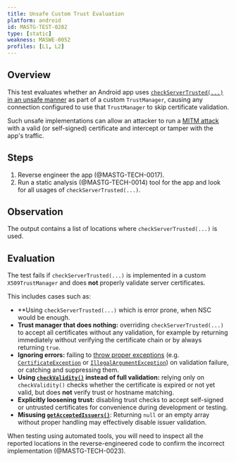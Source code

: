 ```yaml
---
title: Unsafe Custom Trust Evaluation
platform: android
id: MASTG-TEST-0282
type: [static]
weakness: MASWE-0052
profiles: [L1, L2]
---
```


## Overview

This test evaluates whether an Android app uses [`checkServerTrusted(...)`](https://developer.android.com/reference/javax/net/ssl/X509TrustManager#checkServerTrusted%28java.security.cert.X509Certificate[],%20java.lang.String%29) [in an unsafe manner](https://developer.android.com/privacy-and-security/risks/unsafe-trustmanager) as part of a custom `TrustManager`, causing any connection configured to use that `TrustManager` to skip certificate validation.

Such unsafe implementations can allow an attacker to run a [MITM attack](../../../Document/0x04f-Testing-Network-Communication.md#intercepting-network-traffic-through-mitm) with a valid (or self-signed) certificate and intercept or tamper with the app's traffic.

## Steps

1. Reverse engineer the app (@MASTG-TECH-0017).
2. Run a static analysis (@MASTG-TECH-0014) tool for the app and look for all usages of `checkServerTrusted(...)`.

## Observation

The output contains a list of locations where `checkServerTrusted(...)` is used.

## Evaluation

The test fails if `checkServerTrusted(...)` is implemented in a custom `X509TrustManager` and does **not** properly validate server certificates.

This includes cases such as:

- **Using `checkServerTrusted(...)` which is error prone, when NSC would be enough.
- **Trust manager that does nothing:** overriding `checkServerTrusted(...)` to accept all certificates without any validation, for example by returning immediately without verifying the certificate chain or by always returning `true`.
- **Ignoring errors:** failing to [throw proper exceptions](https://support.google.com/faqs/answer/6346016) (e.g. [`CertificateException`](https://developer.android.com/reference/java/security/cert/CertificateException.html) or [`IllegalArgumentException`](https://developer.android.com/reference/java/lang/IllegalArgumentException)) on validation failure, or catching and suppressing them.
- **Using [`checkValidity()`](https://developer.android.com/reference/java/security/cert/X509Certificate#checkValidity()) instead of full validation:** relying only on `checkValidity()` checks whether the certificate is expired or not yet valid, but does **not** verify trust or hostname matching.
- **Explicitly loosening trust:** disabling trust checks to accept self-signed or untrusted certificates for convenience during development or testing.
- **Misusing [`getAcceptedIssuers()`](https://developer.android.com/reference/javax/net/ssl/X509TrustManager#getAcceptedIssuers())**: Returning `null` or an empty array without proper handling may effectively disable issuer validation.

When testing using automated tools, you will need to inspect all the reported locations in the reverse-engineered code to confirm the incorrect implementation (@MASTG-TECH-0023).
